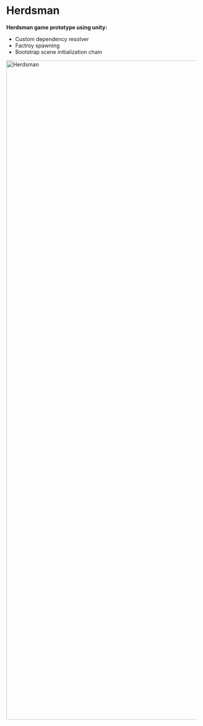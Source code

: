 # Herdsman
**Herdsman game prototype using unity:**
* Custom dependency resolver
* Factroy spawning
* Bootstrap scene initialization chain

<img width="1742" alt="Herdsman" src="https://github.com/Scvirel/Herdsman/assets/46399252/594b4b97-0b37-420f-af5b-83e6a9c169e1">
